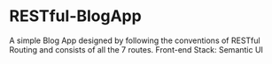 # RESTful-BlogApp

A simple Blog App designed by following the conventions of RESTful Routing and consists of all the 7 routes.
Front-end Stack: Semantic UI
